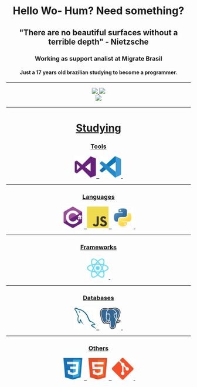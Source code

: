 <div align="center">

# Hello Wo- Hum? Need something?

## "There are no beautiful surfaces without a terrible depth" - Nietzsche

### Working as support analist at Migrate Brasil
#### Just a 17 years old brazilian studying to become a programmer.

---

</div>
<div align="center">

  <a href="https://github.com/MaiconGiehl">
    <img height="180em" src="https://github-readme-stats.vercel.app/api?username=MaiconGiehl&show_icons=true&theme=midnight-purple&include_all_commits=true&count_private=true"/>
    <img height="180em" src="https://github-readme-stats.vercel.app/api/top-langs/?username=MaiconGiehl&layout=compact&langs_count-16&theme=midnight-purple"/>
</div>

<div align="center">
   <img height="210em" src="https://github-readme-streak-stats.herokuapp.com/?user=MaiconGiehl&theme=highcontrast"/>
</div>

---

<div align="center">
 
 # Studying
  
  ### Tools
  <img src="https://github.com/devicons/devicon/blob/master/icons/visualstudio/visualstudio-plain.svg" height="60" width="60" height="40"/>&nbsp;
  <img src="https://github.com/devicons/devicon/blob/master/icons/vscode/vscode-original.svg" width="60" height="60"/>&nbsp;

---

  ### Languages
  <img src="https://github.com/devicons/devicon/blob/master/icons/csharp/csharp-original.svg" height="60" width="60"/>&nbsp;
  <img src="https://github.com/devicons/devicon/blob/master/icons/javascript/javascript-original.svg" height="60" width="60" height="40"/>&nbsp;
  <img src="https://github.com/devicons/devicon/blob/master/icons/python/python-original.svg" height="60" width="60"/>&nbsp;

---

  ### Frameworks
  <img src="https://github.com/devicons/devicon/blob/master/icons/react/react-original.svg" height="60" width="60"/>&nbsp;

---

  ### Databases
  <img src="https://github.com/devicons/devicon/blob/master/icons/mysql/mysql-original.svg" height="60" width="60"/>&nbsp;
  <img src="https://github.com/devicons/devicon/blob/master/icons/postgresql/postgresql-original.svg" height="60" width="60"/>&nbsp;
  
---

  ### Others
  <img src="https://github.com/devicons/devicon/blob/master/icons/css3/css3-original.svg" width="60" height="60"/>&nbsp;
  <img src="https://github.com/devicons/devicon/blob/master/icons/html5/html5-original.svg" width="60" height="60"/>&nbsp;
  <img src="https://github.com/devicons/devicon/blob/master/icons/git/git-original.svg" width="60" height="60"/>&nbsp;
  
</div>
